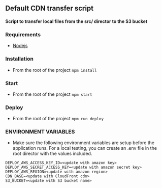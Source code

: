 Default CDN transfer script
--------------------

#### Script to transfer local files from the src/ director to the S3 bucket 

### Requirements

* [Nodejs](https://nodejs.org)

### Installation

* From the root of the project `npm install`

### Start

* From the root of the project `npm start`

### Deploy

* From the root of the project `npm run deploy`

### ENVIRONMENT VARIABLES

* Make sure the following environment variables are setup before the application runs.  For a local testing, you can create an .env file in the 
 root director with the values included.

```
DEPLOY_AWS_ACCESS_KEY_ID=<update with amazon key>
DEPLOY_AWS_SECRET_ACCESS_KEY=<update with amazon secret key>
DEPLOY_AWS_REGION=<update with amazon region>
CDN_BASE=<update with CloudFront cdn>
S3_BUCKET=<update with S3 bucket name>
```
